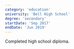 ```yaml
---
category: 'education'
university: 'Bell High School'
degree: 'secondary'
startDate: 'Sep 2017'
endDate: 'Jun 2019'
---
```


Completed high school diploma.

